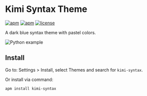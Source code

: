 # Kimi Syntax Theme

[![apm](https://img.shields.io/apm/v/kimi-syntax.svg)](https://atom.io/packages/kimi-syntax)
[![apm](https://img.shields.io/apm/dm/kimi-syntax.svg)](https://atom.io/packages/kimi-syntax)
[![license](https://img.shields.io/github/license/LuqueDaniel/kimi-syntax.svg)](https://github.com/LuqueDaniel/kimi-syntax/blob/master/LICENSE.md)

A dark blue syntax theme with pastel colors.

![Python example](https://cloud.githubusercontent.com/assets/1286535/21390273/65c384d0-c786-11e6-8a41-e5091bf7f50c.png)

## Install

Go to: Settings > Install, select Themes and search for `kimi-syntax`.

Or install via command:
```shell
apm install kimi-syntax
```

